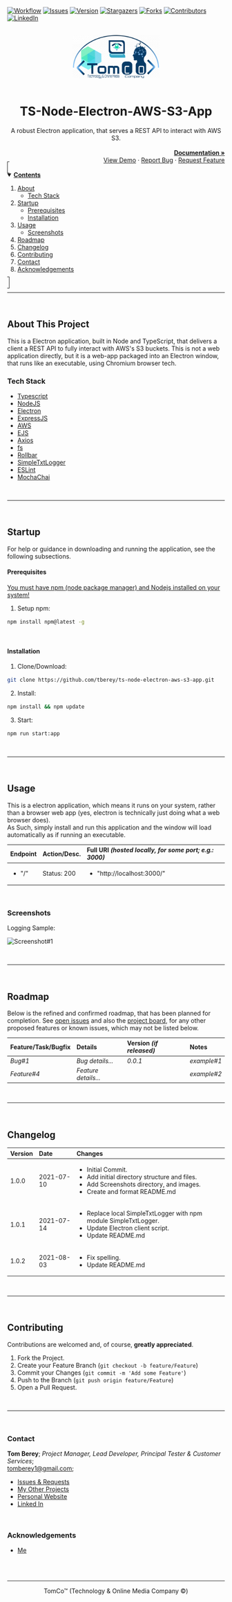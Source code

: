 <!--
*** Using markdown "reference style" links for readability.
*** Reference links are enclosed in brackets [ ] instead of parentheses ( ).
*** See the bottom of this document for the declaration of the reference variables.
*** https://www.markdownguide.org/basic-syntax/#reference-style-links
-->

<!-- PROJECT SHIELDS -->
[![Workflow][workflow-shield]][workflow-url]
[![Issues][issues-shield]][issues-url]
[![Version][version-shield]][version-url]
[![Stargazers][stars-shield]][stars-url]
[![Forks][forks-shield]][forks-url]
[![Contributors][contributors-shield]][contributors-url]
[![LinkedIn][linkedin-shield]][linkedin-url]



<!-- PROJECT LOGO -->
<br>
<div align="center">
  <a href="https://github.com/tberey">
    <img src="public/assets/logo.png" alt="TomCo (Technology & Online Media Company) Logo" width="200" height="100">
  </a><br><br>
  <div align="center"><h1>TS-Node-Electron-AWS-S3-App</h1>A robust Electron application, that serves a REST API to interact with AWS S3.</div>
  <div align="right">
    <br>
    <a href="https://github.com/tberey/ts-node-electron-aws-s3-app/blob/development/README.md"><strong>Documentation »</strong></a>
    <br>
    <a href="#usage">View Demo</a>
    ·
    <a href="https://github.com/tberey/ts-node-electron-aws-s3-app/issues">Report Bug</a>
    ·
    <a href="https://github.com/tberey/ts-node-electron-aws-s3-app/issues">Request Feature</a>
  </div>
</div>



<!-- TABLE OF CONTENTS -->
<details open="open" style="padding:4px;display:inline;border-width:1px;border-style:solid;">
  <summary><b style="display: inline-block"><u>Contents</u></b></summary>
    <ol>
        <li>
        <a href="#about-this-project">About</a>
        <ul>
            <li><a href="#tech-stack">Tech Stack</a></li>
        </ul>
        </li>
        <li>
        <a href="#startup">Startup</a>
        <ul>
            <li><a href="#prerequisites">Prerequisites</a></li>
            <li><a href="#installation">Installation</a></li>
        </ul>
        </li>
        <li>
        <a href="#usage">Usage</a>
        <ul>
            <li><a href="#screenshots">Screenshots</a></li>
        </ul>
        </li>
        <li><a href="#roadmap">Roadmap</a></li>
        <li><a href="#changelog">Changelog</a></li>
        <li><a href="#contributing">Contributing</a></li>
        <li><a href="#contact">Contact</a></li>
        <li><a href="#acknowledgements">Acknowledgements</a></li>
    </ol>
</details><hr><br>



<!-- ABOUT THis PROJECT -->
## About This Project
This is a Electron application, built in Node and TypeScript, that delivers a client a REST API to fully interact with AWS's S3 buckets. This is not a web application directly, but it is a web-app packaged into an Electron window, that runs like an executable, using Chromium browser tech.

### Tech Stack
* [Typescript](https://www.typescriptlang.org/)
* [NodeJS](https://nodejs.org/en/)
* [Electron](https://www.electronjs.org/)
* [ExpressJS](https://expressjs.com/)
* [AWS](https://aws.amazon.com/)
* [EJS](https://ejs.co/)
* [Axios](https://axios-http.com/)
* [fs](https://nodejs.org/api/fs.html)
* [Rollbar](https://rollbar.com/)
* [SimpleTxtLogger](https://www.npmjs.com/package/simple-txt-logger)
* [ESLint](https://eslint.org/)
* [MochaChai](https://mochajs.org/)

<br><hr><br>



<!-- STARTUP -->
## Startup
For help or guidance in downloading and running the application, see the following subsections.
<br>

#### Prerequisites
[You must have npm (node package manager) and Nodejs installed on your system!](https://docs.npmjs.com/downloading-and-installing-node-js-and-npm)

1. Setup npm:
  ```sh
  npm install npm@latest -g
  ```
<br>

#### Installation
1. Clone/Download:
  ```sh
  git clone https://github.com/tberey/ts-node-electron-aws-s3-app.git
  ```
2. Install:
  ```sh
  npm install && npm update
  ```
3. Start:
  ```sh
  npm run start:app
  ```

<br><hr><br>



<!-- USAGE EXAMPLES -->
## Usage
This is a electron application, which means it runs on your system, rather than a browser web app (yes, electron is technically just doing what a web browser does).<br>As Such, simply install and run this application and the window will load automatically as if running an executable.

| Endpoint | Action/Desc. | Full URI <i>(hosted locally, for some port; e.g.: 3000)</i> |
|:---|:---|:---|
| <ul><li>"/"</li></ul> | Status: 200 | <ul><li>"http://localhost:3000/"</li></ul> |

<br>

### Screenshots

Logging Sample:

![Screenshot#1](https://github.com/tberey/ts-node-electron-aws-s3-app/blob/development/screenshots/local-logs-sample1.png?raw=true)

<br><hr><br>



<!-- ROADMAP -->
## Roadmap
Below is the refined and confirmed roadmap, that has been planned for completion. See [open issues][issues-url] and also the [project board][project-url], for any other proposed features or known issues, which may not be listed below.

| Feature/Task/Bugfix | Details | Version <i>(if released)</i> | Notes |
|:---|:---|:---|:---|
| <i>Bug#1</i> | <i>Bug details...</i> | <i>0.0.1</i> | <i>example#1</i> |
| <i>Feature#4</i> | <i>Feature details...</i> |   | <i>example#2</i> |

<br><hr><br>



<!-- CHANGELOG -->
## Changelog

| Version | Date | Changes |
|:---|:---|:---|
| 1.0.0 | 2021-07-10 | <ul><li>Initial Commit.</li><li>Add initial directory structure and files.</li><li>Add Screenshots directory, and images.</li><li>Create and format README.md</li></ul> |
| 1.0.1 | 2021-07-14 | <ul><li>Replace local SimpleTxtLogger with npm module SimpleTxtLogger.</li><li>Update Electron client script.</li><li>Update README.md</li></ul> |
| 1.0.2 | 2021-08-03 | <ul><li>Fix spelling.</li><li>Update README.md</li></ul> |

<br><hr><br>



<!-- CONTRIBUTING -->
## Contributing
Contributions are welcomed and, of course, **greatly appreciated**.

1. Fork the Project.
2. Create your Feature Branch (`git checkout -b feature/Feature`)
3. Commit your Changes (`git commit -m 'Add some Feature'`)
4. Push to the Branch (`git push origin feature/Feature`)
5. Open a Pull Request.

<br><hr><br>



<!-- CONTACT -->
### Contact

<b>Tom Berey</b>; <i>Project Manager, Lead Developer, Principal Tester & Customer Services</i>;<br>tomberey1@gmail.com;

* [Issues & Requests][issues-url]
* [My Other Projects](https://github.com/tberey?tab=repositories)
* [Personal Website](https://tberey.github.io/)
* [Linked In](https://uk.linkedin.com/in/thomas-berey)

<br>

<!-- ACKNOWLEDGEMENTS -->
### Acknowledgements

* [Me](https://github.com/tberey)



<br><br><hr><div align="center">TomCo&trade; (Technology & Online Media Company &copy;)</div>




<!-- SPECIFIC URLS - NEED CHANGING PER PROJECT -->
[workflow-shield]: https://github.com/tberey/ts-node-electron-aws-s3-app/actions/workflows/codeql-analysis.yml/badge.svg
[workflow-url]: https://github.com/tberey/ts-node-electron-aws-s3-app/actions
[version-shield]: https://img.shields.io/github/v/release/tberey/ts-node-electron-aws-s3-app
[version-url]: https://github.com/tberey/ts-node-electron-aws-s3-app/releases/
[stars-shield]: https://img.shields.io/github/stars/tberey/ts-node-electron-aws-s3-app.svg
[stars-url]: https://github.com/tberey/ts-node-electron-aws-s3-app/stargazers
[contributors-shield]: https://img.shields.io/github/contributors/tberey/ts-node-electron-aws-s3-app.svg
[contributors-url]: https://github.com/tberey/ts-node-electron-aws-s3-app/graphs/contributors
[forks-shield]: https://img.shields.io/github/forks/tberey/ts-node-electron-aws-s3-app.svg
[forks-url]: https://github.com/tberey/ts-node-electron-aws-s3-app/network/members
[issues-shield]: https://img.shields.io/github/issues/tberey/ts-node-electron-aws-s3-app.svg
[issues-url]: https://github.com/tberey/ts-node-electron-aws-s3-app/issues
[linkedin-shield]: https://img.shields.io/badge/-LinkedIn-black.svg?logo=linkedin&colorB=555
[linkedin-url]: https://uk.linkedin.com/in/thomas-berey
[project-url]: https://github.com/tberey/ts-node-electron-aws-s3-app/projects